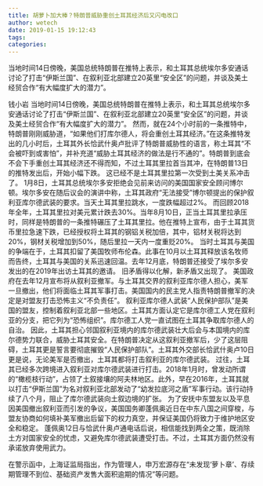 ```yaml
---
title: 胡萝卜加大棒？特朗普威胁重创土耳其经济后又闪电改口
author: wetech
date: 2019-01-15 19:12:43
tags: 
categories: 
---
```

当地时间14日傍晚，美国总统特朗普在推特上表示，和土耳其总统埃尔多安通话讨论了打击“伊斯兰国”、在叙利亚北部建立20英里“安全区”的问题，并谈及美土经贸合作“有大幅度扩大的潜力”。
<!-- more -->
钱小岩
当地时间14日傍晚，美国总统特朗普在推特上表示，和土耳其总统埃尔多安通话讨论了打击“伊斯兰国”、在叙利亚北部建立20英里“安全区”的问题，并谈及美土经贸合作“有大幅度扩大的潜力”。
然而，就在24个小时前的一条推特中，特朗普刚刚威胁道，“如果他们打库尔德人，将会重创土耳其经济。”在这条推特发出的几小时后，土耳其外长恰武什奥卢批评了特朗普威胁性的语言，称土耳其“不会被吓到或害怕”，并补充道“威胁土耳其经济的做法是行不通的”。特朗普到底会不会下手重创土耳其经济还不得而知，不过土耳其里拉首当其冲，在特朗普13日的推特发出后，开始小幅下跌。
这已经不是土耳其里拉第一次受到土美关系冲击了。
1月8日，土耳其总统埃尔多安拒绝会见前来访问的美国国家安全顾问博尔顿。埃尔多安在随后议会的演讲中称，土耳其政府“无法接受”博尔顿提出的保护叙利亚库尔德武装的要求。当天土耳其里拉跳水，一度跌幅超过2%。
而回顾2018年全年，土耳其里拉对美元累计跌去30%。当年8月10日，正当土耳其里拉承压时，同样是特朗普的一条推特碾压了土耳其里拉。他在推特上宣布，由于土耳其货币里拉急速下跌，已经授权将土耳其的钢铝关税加倍，其中，铝材关税将达到20%，钢材关税增加到50%，随后里拉一天内一度重贬20%。
当时土耳其与美国的争端在于，土耳其扣留了美国牧师布伦森。此事在10月以土耳其释放该名牧师而告终，土耳其与美国的关系迅速回温。去年12月底，特朗普还接受了埃尔多安发出的在2019年出访土耳其的邀请。
旧矛盾得以化解，新矛盾又出现了。
美国政府在去年12月宣布将从叙利亚撤军。与土耳其交界的叙利亚库尔德人担心，美军一旦撤出，他们将面临土耳其军事打击。美国国内的民主党人指责特朗普撤军的决定是对盟友打击恐怖主义“不负责任”。
叙利亚库尔德人武装“人民保护部队”是美国的盟友，控制着叙利亚北部一些地区。土耳其方面认定它是库尔德工人党在叙利亚的分支，把它列为“恐怖组织”。库尔德工人党一直试图在土耳其争取库尔德人的自治。
因此，土耳其担心邻国叙利亚境内的库尔德武装壮大后会与本国境内的库尔德势力联合，威胁土耳其安全。在特朗普决定从这叙利亚撤军后，少了这层阻碍，土耳其更是誓言要彻底摧毁“人民保护部队”。土耳其外交部长恰武什奥卢10日更是说，无论美军是否撤出，土耳其都将打击叙利亚的库尔德武装。
过往，土耳其已经多次跨境进入叙利亚对库尔德武装进行打击。2018年1月时，曾发动所谓的“橄榄枝行动”，占领了土叙接壤的阿夫林地区。此外，早在2016年，土耳其就以打击“伊斯兰国”为名对叙利亚北部发动了“幼发拉底河之盾”军事行动。该行动持续了八个月，阻止了库尔德武装向土叙边境的扩张。
为了安抚中东盟友以及平息因美国撤出叙利亚而引发的争议，美国国务卿蓬佩奥近日在中东八国之间穿梭，与盟友协商如何填补美军撤出后留下的权力真空，并保证美国仍将致力于维护地区安全和稳定。
蓬佩奥12日与恰武什奥卢通电话后说，相信能找到两全之策，既消除土方对国家安全的忧虑，又避免库尔德武装遭受打击。不过，土耳其方面仍然没有承诺放弃使用武力。
 
 
在警示函中，上海证监局指出，作为管理人，申万宏源存在“未发现‘萝卜章’、存续期管理不到位、基础资产发售大面积逾期的情况”等问题。
